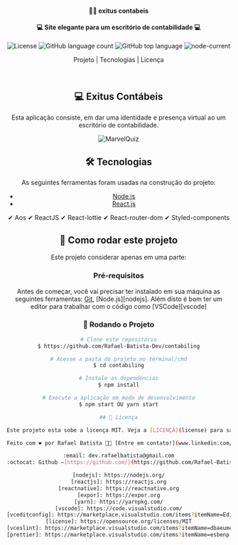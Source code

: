 <center>
<h4 align="center"> 
	👨‍💻 exitus contabeis
</h4>
<h4 align="center"> 
	💻 Site elegante para um escritório de contabilidade 💻
</h4>

<p align="center">
  <img alt="License" src="https://img.shields.io/badge/license-MIT-brightgreen">
	<img alt="GitHub language count" src="https://img.shields.io/github/languages/count/Rafael-Batista-Dev/contabiling">
	<img alt="GitHub top language" src="https://img.shields.io/github/languages/top/Rafael-Batista-Dev/contabiling">
	<img alt="node-current" src="https://img.shields.io/node/v/package">
<p>

<p align="center">
  Projeto |
  Tecnologias |
  Licença
</p>
<p>&nbsp;&nbsp;</p>

## 💻 Exitus Contábeis

Esta aplicação consiste, em dar uma identidade e presença virtual ao um escritório de contabilidade.


<p align="center" width= '100%'>
<img alt="MarvelQuiz" title="#MarvelQuiz" src="https://github.com/Rafael-Batista-Dev/contabiling/blob/master/src/assets/exitus.gif" />
</p>

## 🛠 Tecnologias

As seguintes ferramentas foram usadas na construção do projeto:

- [Node.js](https://nodejs.org/en/)
- [React.js](https://reactjs.org)

✔ Aos
✔ ReactJS
✔ React-lottie
✔ React-router-dom
✔ Styled-components

## 🚀 Como rodar este projeto

Este projeto considerar apenas em uma parte:

### Pré-requisitos

Antes de começar, você vai precisar ter instalado em sua máquina as seguintes ferramentas:
[Git](https://git-scm.com), [Node.js][nodejs].
Além disto é bom ter um editor para trabalhar com o código como [VSCode][vscode]

### 🎲 Rodando o Projeto

```bash
# Clone este repositório
$ https://github.com/Rafael-Batista-Dev/contabiling

# Acesse a pasta do projeto no terminal/cmd
$ cd contabiling

# Instale as dependências
$ npm install

# Execute a aplicação em modo de desenvolvimento
$ npm start OU yarn start

## 📝 Licença

Este projeto esta sobe a licença MIT. Veja a [LICENÇA](license) para saber mais.

Feito com ❤️ por Rafael Batista 👋🏽 [Entre em contato!](www.linkedin.com/in/rafa-dev)

:email: dev.rafaelbatista@gmail.com
:octocat: Github –[https://github.com/](https://github.com/Rafael-Batista-Dev)

[nodejs]: https://nodejs.org/
[reactjs]: https://reactjs.org
[reactnative]: https://reactnative.org
[expor]: https://expor.org
[yarn]: https://yarnpkg.com/
[vscode]: https://code.visualstudio.com/
[vceditconfig]: https://marketplace.visualstudio.com/items?itemName=EditorConfig.EditorConfig
[license]: https://opensource.org/licenses/MIT
[vceslint]: https://marketplace.visualstudio.com/items?itemName=dbaeumer.vscode-eslint
[prettier]: https://marketplace.visualstudio.com/items?itemName=esbenp.prettier-vscode
```
